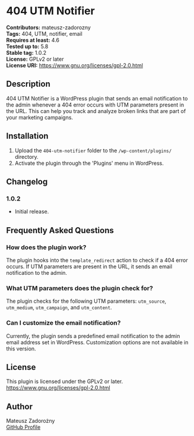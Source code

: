 # 404 UTM Notifier

**Contributors:** mateusz-zadorozny  
**Tags:** 404, UTM, notifier, email  
**Requires at least:** 4.6  
**Tested up to:** 5.8  
**Stable tag:** 1.0.2  
**License:** GPLv2 or later  
**License URI:** https://www.gnu.org/licenses/gpl-2.0.html  

## Description

404 UTM Notifier is a WordPress plugin that sends an email notification to the admin whenever a 404 error occurs with UTM parameters present in the URL. This can help you track and analyze broken links that are part of your marketing campaigns.

## Installation

1. Upload the `404-utm-notifier` folder to the `/wp-content/plugins/` directory.
2. Activate the plugin through the 'Plugins' menu in WordPress.

## Changelog

### 1.0.2
* Initial release.

## Frequently Asked Questions

### How does the plugin work?

The plugin hooks into the `template_redirect` action to check if a 404 error occurs. If UTM parameters are present in the URL, it sends an email notification to the admin.

### What UTM parameters does the plugin check for?

The plugin checks for the following UTM parameters: `utm_source`, `utm_medium`, `utm_campaign`, and `utm_content`.

### Can I customize the email notification?

Currently, the plugin sends a predefined email notification to the admin email address set in WordPress. Customization options are not available in this version.

## License

This plugin is licensed under the GPLv2 or later.  
https://www.gnu.org/licenses/gpl-2.0.html

## Author

Mateusz Zadorożny  
[GitHub Profile](https://github.com/mateusz-zadorozny)